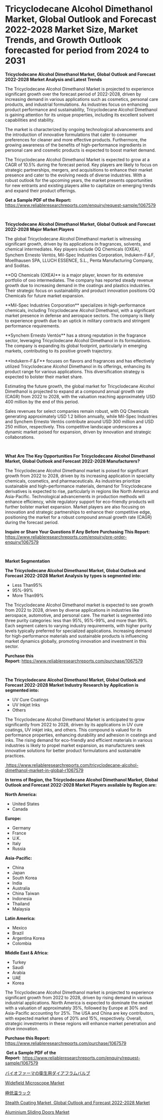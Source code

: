 <p><h1>Tricyclodecane Alcohol Dimethanol Market, Global Outlook and Forecast 2022-2028 Market Size, Market Trends, and Growth Outlook forecasted for period from 2024 to 2031</h1></p><p><strong>Tricyclodecane Alcohol Dimethanol Market, Global Outlook and Forecast 2022-2028 Market Analysis and Latest Trends</strong></p>
<p><p>The Tricyclodecane Alcohol Dimethanol Market is projected to experience significant growth over the forecast period of 2022-2028, driven by increasing demand in various applications such as cosmetics, personal care products, and industrial formulations. As industries focus on enhancing product performance and sustainability, Tricyclodecane Alcohol Dimethanol is gaining attention for its unique properties, including its excellent solvent capabilities and stability. </p><p>The market is characterized by ongoing technological advancements and the introduction of innovative formulations that cater to consumer preferences for cleaner and more effective products. Furthermore, the growing awareness of the benefits of high-performance ingredients in personal care and cosmetic products is expected to boost market demand. </p><p>The Tricyclodecane Alcohol Dimethanol Market is expected to grow at a CAGR of 10.5% during the forecast period. Key players are likely to focus on strategic partnerships, mergers, and acquisitions to enhance their market presence and cater to the evolving needs of diverse industries. With a robust outlook for the upcoming years, the market presents opportunities for new entrants and existing players alike to capitalize on emerging trends and expand their product offerings.</p></p>
<p><strong>Get a Sample PDF of the Report:&nbsp;</strong> <a href="https://www.reliableresearchreports.com/enquiry/request-sample/1067579">https://www.reliableresearchreports.com/enquiry/request-sample/1067579</a></p>
<p>&nbsp;</p>
<p><strong>Tricyclodecane Alcohol Dimethanol Market, Global Outlook and Forecast 2022-2028 Major Market Players</strong></p>
<p><p>The global Tricyclodecane Alcohol Dimethanol market is witnessing significant growth, driven by its applications in fragrances, solvents, and chemical intermediates. Key players include OQ Chemicals (OXEA), Synchem Ernesto Ventós, Mil-Spec Industries Corporation, Indukern-F＆F, Moellhausen SPA, LLUCH ESSENCE, S.L., Penta Manufacturing Company, and Soditas.</p><p>**OQ Chemicals (OXEA)** is a major player, known for its extensive portfolio of oxo intermediates. The company has reported steady revenue growth due to increasing demand in the coatings and plastics industries. Their strategic focus on sustainability and product innovation positions OQ Chemicals for future market expansion.</p><p>**Mil-Spec Industries Corporation** specializes in high-performance chemicals, including Tricyclodecane Alcohol Dimethanol, with a significant market presence in defense and aerospace sectors. The company is likely to experience growth due to an uptick in military contracts and stringent performance requirements.</p><p>**Synchem Ernesto Ventós** has a strong reputation in the fragrance sector, leveraging Tricyclodecane Alcohol Dimethanol in its formulations. The company is expanding its global footprint, particularly in emerging markets, contributing to its positive growth trajectory.</p><p>**Indukern-F＆F** focuses on flavors and fragrances and has effectively utilized Tricyclodecane Alcohol Dimethanol in its offerings, enhancing its product range for various applications. This diversification strategy is expected to bolster their market share.</p><p>Estimating the future growth, the global market for Tricyclodecane Alcohol Dimethanol is projected to expand at a compound annual growth rate (CAGR) from 2022 to 2028, with the valuation reaching approximately USD 400 million by the end of this period.</p><p>Sales revenues for select companies remain robust, with OQ Chemicals generating approximately USD 1.2 billion annually, while Mil-Spec Industries and Synchem Ernesto Ventós contribute around USD 300 million and USD 250 million, respectively. This competitive landscape underscores a dynamic market poised for expansion, driven by innovation and strategic collaborations.</p></p>
<p>&nbsp;</p>
<p><strong>What Are The Key Opportunities For Tricyclodecane Alcohol Dimethanol Market, Global Outlook and Forecast 2022-2028 Manufacturers?</strong></p>
<p><p>The Tricyclodecane Alcohol Dimethanol market is poised for significant growth from 2022 to 2028, driven by its increasing application in specialty chemicals, cosmetics, and pharmaceuticals. As industries prioritize sustainable and high-performance materials, demand for Tricyclodecane derivatives is expected to rise, particularly in regions like North America and Asia-Pacific. Technological advancements in production methods will enhance efficiency, while regulatory support for eco-friendly products will further bolster market expansion. Market players are also focusing on innovation and strategic partnerships to enhance their competitive edge, positioning the market for a robust compound annual growth rate (CAGR) during the forecast period.</p></p>
<p><strong>Inquire or Share Your Questions If Any Before Purchasing This Report:</strong> <a href="https://www.reliableresearchreports.com/enquiry/pre-order-enquiry/1067579">https://www.reliableresearchreports.com/enquiry/pre-order-enquiry/1067579</a></p>
<p>&nbsp;</p>
<p><strong>Market Segmentation</strong></p>
<p><strong>The Tricyclodecane Alcohol Dimethanol Market, Global Outlook and Forecast 2022-2028 Market Analysis by types is segmented into:</strong></p>
<p><ul><li>Less Than95%</li><li>95%-99%</li><li>More Than99%</li></ul></p>
<p><p>The Tricyclodecane Alcohol Dimethanol market is expected to see growth from 2022 to 2028, driven by diverse applications in industries like aerospace, automotive, and personal care. The market is segmented into three purity categories: less than 95%, 95%-99%, and more than 99%. Each segment caters to varying industry requirements, with higher purity levels typically preferred for specialized applications. Increasing demand for high-performance materials and sustainable products is influencing market dynamics globally, promoting innovation and investment in this sector.</p></p>
<p><strong>Purchase this Report:&nbsp;</strong><a href="https://www.reliableresearchreports.com/purchase/1067579">https://www.reliableresearchreports.com/purchase/1067579</a></p>
<p>&nbsp;</p>
<p><strong>The Tricyclodecane Alcohol Dimethanol Market, Global Outlook and Forecast 2022-2028 Market Industry Research by Application is segmented into:</strong></p>
<p><ul><li>UV Cure Coatings</li><li>UV Inkjet Inks</li><li>Others</li></ul></p>
<p><p>The Tricyclodecane Alcohol Dimethanol Market is anticipated to grow significantly from 2022 to 2028, driven by its applications in UV cure coatings, UV inkjet inks, and others. This compound is valued for its performance properties, enhancing durability and adhesion in coatings and inks. The rising demand for eco-friendly and efficient materials in various industries is likely to propel market expansion, as manufacturers seek innovative solutions for better product formulations and sustainable practices.</p></p>
<p><a href="https://www.reliableresearchreports.com/tricyclodecane-alcohol-dimethanol-market-in-global-r1067579">&nbsp;https://www.reliableresearchreports.com/tricyclodecane-alcohol-dimethanol-market-in-global-r1067579</a></p>
<p><strong>In terms of Region, the Tricyclodecane Alcohol Dimethanol Market, Global Outlook and Forecast 2022-2028 Market Players available by Region are:</strong></p>
<p>
    <p> <strong> North America: </strong>
        <ul>
            <li>United States</li>
            <li>Canada</li>
        </ul>
        </p> 
    <p> <strong> Europe: </strong>
        <ul>
            <li>Germany</li>
            <li>France</li>
            <li>U.K.</li>
            <li>Italy</li>
            <li>Russia</li>
        </ul>
        </p> 
    <p> <strong> Asia-Pacific: </strong>
        <ul>
            <li>China</li>
            <li>Japan</li>
            <li>South Korea</li>
            <li>India</li>
            <li>Australia</li>
            <li>China Taiwan</li>
            <li>Indonesia</li>
            <li>Thailand</li>
            <li>Malaysia</li>
        </ul>
        </p> 
    <p> <strong> Latin America: </strong>
        <ul>
            <li>Mexico</li>
            <li>Brazil</li>
            <li>Argentina Korea</li>
            <li>Colombia</li>
        </ul>
        </p> 
    <p> <strong> Middle East & Africa: </strong>
        <ul>
            <li>Turkey</li>
            <li>Saudi</li>
            <li>Arabia</li>
            <li>UAE</li>
            <li>Korea</li>
        </ul>
    </p>
    </p>
<p><p>The Tricyclodecane Alcohol Dimethanol market is projected to experience significant growth from 2022 to 2028, driven by rising demand in various industrial applications. North America is expected to dominate the market with a valuation of approximately 35%, followed by Europe at 30% and Asia-Pacific accounting for 25%. The USA and China are key contributors, with expected market shares of 20% and 15%, respectively. Overall, strategic investments in these regions will enhance market penetration and drive innovation.</p></p>
<p><strong>Purchase this Report: </strong><a href="https://www.reliableresearchreports.com/purchase/1067579">https://www.reliableresearchreports.com/purchase/1067579</a></p>
<p>&nbsp;<strong>Get a Sample PDF of the Report:&nbsp;&nbsp;</strong><a href="https://www.reliableresearchreports.com/enquiry/request-sample/1067579">https://www.reliableresearchreports.com/enquiry/request-sample/1067579</a></p>
<p><strong></strong></p>
<p><p><a href="https://medium.com/@gregoriookeefe2023/%E3%83%90%E3%82%A4%E3%82%AA%E3%83%95%E3%82%A1%E3%83%BC%E3%83%9E%E5%B8%82%E5%A0%B4%E8%AA%BF%E6%9F%BB%E5%A0%B1%E5%91%8A%E6%9B%B8%E3%81%AB%E3%81%8A%E3%81%91%E3%82%8B%E8%A1%9B%E7%94%9F%E3%83%80%E3%82%A4%E3%82%A2%E3%83%95%E3%83%A9%E3%83%A0%E3%83%90%E3%83%AB%E3%83%96%E3%81%AB%E3%81%AF-2024%E5%B9%B4%E3%81%8B%E3%82%892031%E5%B9%B4%E3%81%BE%E3%81%A7%E3%81%AE5-1-%E3%81%AEcagr%E4%BA%88%E6%B8%AC%E3%81%AB%E5%9F%BA%E3%81%A5%E3%81%8F%E5%B8%82%E5%A0%B4%E8%A6%8F%E6%A8%A1-%E3%82%B7%E3%82%A7%E3%82%A2-%E6%88%90%E9%95%B7%E7%8E%87%E3%81%AB%E9%96%A2%E3%81%99%E3%82%8B%E5%88%86%E6%9E%90%E3%81%8C%E5%90%AB%E3%81%BE%E3%82%8C%E3%81%A6%E3%81%84%E3%81%BE%E3%81%99-7cdd8c77d965">バイオファーマの衛生用ダイアフラムバルブ</a></p><p><a href="https://issuu.com/reportprime-2/docs/widefield-microscope-market-size-20_862a1e054de3b4">Widefield Microscope Market</a></p><p><a href="https://medium.com/@gregoriookeefe2023/%E3%82%B0%E3%83%AD%E3%83%BC%E3%83%90%E3%83%AB%E5%86%B7%E5%87%8D%E3%83%A9%E3%83%83%E3%82%AF%E5%B8%82%E5%A0%B4-%E8%A3%BD%E5%93%81%E3%82%BF%E3%82%A4%E3%83%97-%E7%B8%A6%E5%9E%8B%E3%83%A9%E3%83%83%E3%82%AF-%E6%A8%AA%E5%9E%8B%E3%83%A9%E3%83%83%E3%82%AF-%E5%BC%95%E3%81%8D%E5%87%BA%E3%81%97%E3%83%A9%E3%83%83%E3%82%AF-%E3%81%9D%E3%81%AE%E4%BB%96-%E3%82%A8%E3%83%B3%E3%83%89%E3%83%A6%E3%83%BC%E3%82%B6%E3%83%BC-%E3%81%8A%E3%82%88%E3%81%B3%E5%9C%B0%E5%9F%9F%E3%81%AB%E7%84%A6%E7%82%B9%E3%82%92%E5%BD%93%E3%81%A6%E3%81%9F%E5%88%86%E6%9E%90%E3%81%A8%E4%BA%88%E6%B8%AC-2024-2031-d396f4a661cc">極低温ラック</a></p><p><a href="https://github.com/qrkceaah30/Market-Research-Report-List-2/blob/main/stealth-coating-market-global-outlook-and-forecast-2022-2028-market.md">Stealth Coating Market, Global Outlook and Forecast 2022-2028 Market</a></p><p><a href="https://medium.com/@randaarks98078567/aluminium-sliding-doors-market-trends-and-analysis-opportunities-and-challenges-for-future-e4267595638f">Aluminium Sliding Doors Market</a></p></p>